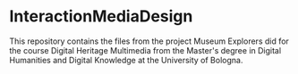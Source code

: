 # InteractionMediaDesign
This repository contains the files from the project Museum Explorers did for the course Digital Heritage Multimedia from the Master's degree in Digital Humanities and Digital Knowledge at the University of Bologna. 
